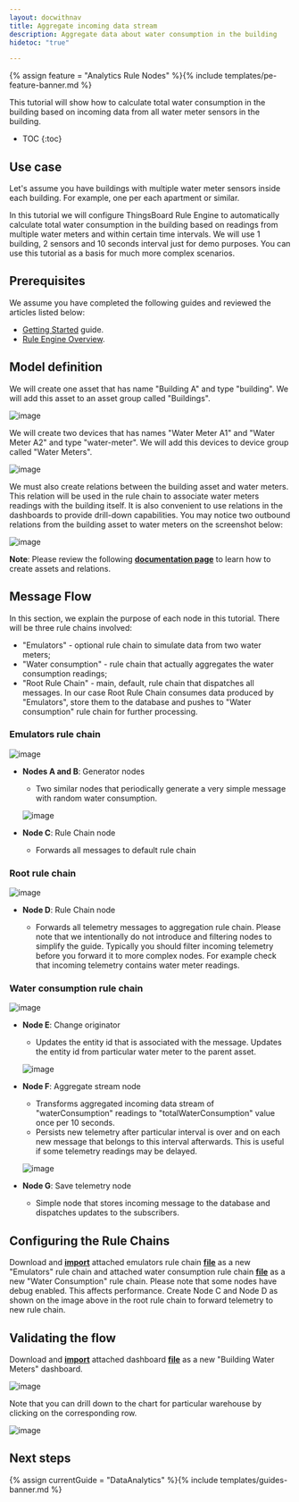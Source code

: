 ```yaml
---
layout: docwithnav
title: Aggregate incoming data stream 
description: Aggregate data about water consumption in the building
hidetoc: "true"

---
```


{% assign feature = "Analytics Rule Nodes" %}{% include templates/pe-feature-banner.md %}

This tutorial will show how to calculate total water consumption in the building based on incoming data from all water meter sensors in the building. 

* TOC
{:toc}

## Use case

Let's assume you have buildings with multiple water meter sensors inside each building. For example, one per each apartment or similar.

In this tutorial we will configure ThingsBoard Rule Engine to automatically calculate total water consumption in the building based on readings from multiple water meters and within certain time intervals.
We will use 1 building, 2 sensors and 10 seconds interval just for demo purposes.
You can use this tutorial as a basis for much more complex scenarios.

## Prerequisites

We assume you have completed the following guides and reviewed the articles listed below:

  * [Getting Started](/thingsboard-learning/docs/getting-started-guides/helloworld/) guide.
  * [Rule Engine Overview](/thingsboard-learning/docs/user-guide/rule-engine-2-0/overview/).

## Model definition

We will create one asset that has name "Building A" and type "building". We will add this asset to an asset group called "Buildings".

![image](/images/user-guide/rule-engine-2-0/tutorials/aggregation/add-asset.png)

We will create two devices that has names "Water Meter A1" and "Water Meter A2" and type "water-meter". We will add this devices to device group called "Water Meters".

![image](/images/user-guide/rule-engine-2-0/tutorials/aggregation/add-meters.png)

We must also create relations between the building asset and water meters. This relation will be used in the rule chain to associate water meters readings with the building itself. 
It is also convenient to use relations in the dashboards to provide drill-down capabilities. You may notice two outbound relations from the building asset to water meters on the screenshot below:

![image](/images/user-guide/rule-engine-2-0/tutorials/aggregation/add-relations.png)

**Note**: Please review the following [**documentation page**](/thingsboard-learning/docs/user-guide/entities-and-relations/) to learn how to create assets and relations.

## Message Flow

In this section, we explain the purpose of each node in this tutorial. There will be three rule chains involved:

  * "Emulators" - optional rule chain to simulate data from two water meters; 
  * "Water consumption" - rule chain that actually aggregates the water consumption readings;
  * "Root Rule Chain" - main, default, rule chain that dispatches all messages. In our case Root Rule Chain consumes data produced by "Emulators", store them to the database and pushes to "Water consumption" rule chain for further processing. 


### Emulators rule chain

![image](/images/user-guide/rule-engine-2-0/tutorials/aggregation/emulator-rule-chain.png)

  * **Nodes A and B**: Generator nodes

    * Two similar nodes that periodically generate a very simple message with random water consumption.

    ![image](/images/user-guide/rule-engine-2-0/tutorials/aggregation/nodes-a-and-b.png)

  * **Node C**: Rule Chain node

    * Forwards all messages to default rule chain

### Root rule chain

![image](/images/user-guide/rule-engine-2-0/tutorials/aggregation/root-rule-chain.png)

  * **Node D**:  Rule Chain node

    * Forwards all telemetry messages to aggregation rule chain. 
    Please note that we intentionally do not introduce and filtering nodes to simplify the guide. 
    Typically you should filter incoming telemetry before you forward it to more complex nodes. 
    For example check that incoming telemetry contains water meter readings.


### Water consumption rule chain

![image](/images/user-guide/rule-engine-2-0/tutorials/aggregation/aggregation-rule-chain.png)

  * **Node E**: Change originator

    * Updates the entity id that is associated with the message. 
      Updates the entity id from particular water meter to the parent asset.

    ![image](/images/user-guide/rule-engine-2-0/tutorials/aggregation/node-e.png)

  * **Node F**: Aggregate stream node

    * Transforms aggregated incoming data stream of "waterConsumption" readings to "totalWaterConsumption" value once per 10 seconds.
    * Persists new telemetry after particular interval is over and on each new message that belongs to this interval afterwards. 
      This is useful if some telemetry readings may be delayed. 

    ![image](/images/user-guide/rule-engine-2-0/tutorials/aggregation/aggregate-stream.png)

  * **Node G**: Save telemetry node

    * Simple node that stores incoming message to the database and dispatches updates to the subscribers.


## Configuring the Rule Chains

Download and [**import**](/thingsboard-learning/docs/user-guide/ui/rule-chains/#rule-chains-importexport) attached emulators rule chain [**file**](/thingsboard-learning/docs/user-guide/rule-engine-2-0/pe/tutorials/aggregation_emulators.json) as a new "Emulators" rule chain and 
attached water consumption rule chain [**file**](/thingsboard-learning/docs/user-guide/rule-engine-2-0/pe/tutorials/aggregation_water_consumption.json) as a new "Water Consumption" rule chain. 
Please note that some nodes have debug enabled. This affects performance. Create Node C and Node D as shown on the image above in the root rule chain to forward telemetry to new rule chain.

## Validating the flow

Download and [**import**](/thingsboard-learning/docs/user-guide/ui/dashboards/#iot-dashboard-importexport) attached dashboard [**file**](/thingsboard-learning/docs/user-guide/rule-engine-2-0/pe/tutorials/building_water_meters.json) as a new "Building Water Meters" dashboard.

![image](/images/user-guide/rule-engine-2-0/tutorials/aggregation/dashboard-part1.png)

Note that you can drill down to the chart for particular warehouse by clicking on the corresponding row.

![image](/images/user-guide/rule-engine-2-0/tutorials/aggregation/dashboard-part2.png)

## Next steps

{% assign currentGuide = "DataAnalytics" %}{% include templates/guides-banner.md %}











